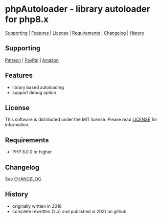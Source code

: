 # phpAutoloader - library autoloader for php8.x

[Supporting](https://github.com/robertsaupe/phpautoloader#supporting) |
[Features](https://github.com/robertsaupe/phpautoloader#features) |
[License](https://github.com/robertsaupe/phpautoloader#license) |
[Requirements](https://github.com/robertsaupe/phpautoloader#requirements) |
[Changelog](https://github.com/robertsaupe/phpautoloader#changelog) |
[History](https://github.com/robertsaupe/phpautoloader#history)

## Supporting
[Patreon](https://www.patreon.com/robertsaupe) |
[PayPal](https://www.paypal.com/donate?hosted_button_id=SQMRNY8YVPCZQ) |
[Amazon](https://www.amazon.de/ref=as_li_ss_tl?ie=UTF8&linkCode=ll2&tag=robertsaupe-21&linkId=b79bc86cee906816af515980cb1db95e&language=de_DE)

## Features
- library based autoloading
- support debug option

## License
This software is distributed under the MIT license. Please read [LICENSE](LICENSE) for information.

## Requirements
- PHP 8.0.0 or higher

## Changelog
See [CHANGELOG](CHANGELOG.md).

## History
- originally written in 2018
- complete rewritten (2.x) and published in 2021 on github